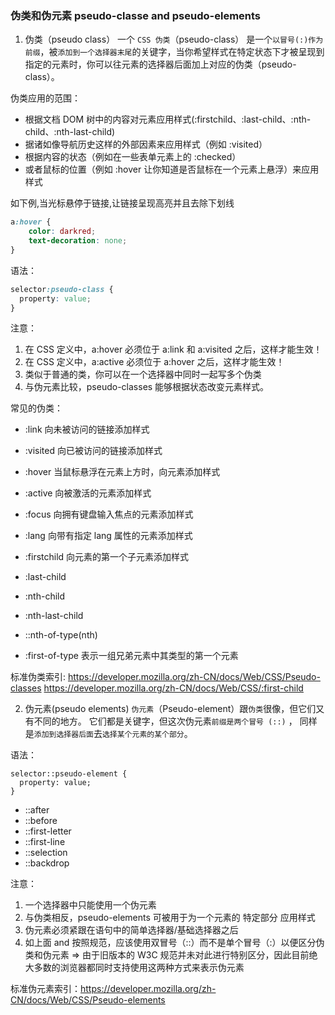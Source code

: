 ### 伪类和伪元素 pseudo-classe and pseudo-elements

1. 伪类（pseudo class）
   一个 `CSS 伪类`（pseudo-class） 是一个`以冒号(:)作为前缀`，被`添加到一个选择器末尾`的关键字，当你希望样式在特定状态下才被呈现到指定的元素时，你可以往元素的选择器后面加上对应的伪类（pseudo-class）。

伪类应用的范围：

- 根据文档 DOM 树中的内容对元素应用样式(:firstchild、:last-child、:nth-child、:nth-last-child)
- 据诸如像导航历史这样的外部因素来应用样式（例如 :visited）
- 根据内容的状态（例如在一些表单元素上的 :checked）
- 或者鼠标的位置（例如 :hover 让你知道是否鼠标在一个元素上悬浮）来应用样式

如下例,当光标悬停于链接,让链接呈现高亮并且去除下划线

```css
a:hover {
    color: darkred;
    text-decoration: none;
}
```

语法：

```css
selector:pseudo-class {
  property: value;
}
```

注意：

1. 在 CSS 定义中，a:hover 必须位于 a:link 和 a:visited 之后，这样才能生效！
2. 在 CSS 定义中，a:active 必须位于 a:hover 之后，这样才能生效！
3. 类似于普通的类，你可以在一个选择器中同时一起写多个伪类
4. 与伪元素比较，pseudo-classes 能够根据状态改变元素样式。

常见的伪类：

- :link 向未被访问的链接添加样式
- :visited 向已被访问的链接添加样式
- :hover 当鼠标悬浮在元素上方时，向元素添加样式
- :active 向被激活的元素添加样式

- :focus 向拥有键盘输入焦点的元素添加样式
- :lang 向带有指定 lang 属性的元素添加样式

- :firstchild 向元素的第一个子元素添加样式
- :last-child
- :nth-child
- :nth-last-child

- ::nth-of-type(nth)
- :first-of-type 表示一组兄弟元素中其类型的第一个元素

标准伪类索引:
https://developer.mozilla.org/zh-CN/docs/Web/CSS/Pseudo-classes
https://developer.mozilla.org/zh-CN/docs/Web/CSS/:first-child

2. 伪元素(pseudo elements)
   `伪元素`（Pseudo-element）跟`伪类`很像，但它们又有不同的地方。
   它们都是关键字，但这次伪元素`前缀是两个冒号 (::)` ， 同样是`添加到选择器后面`去`选择某个元素的某个部分`。

语法：

```
selector::pseudo-element {
  property: value;
}
```

- ::after
- ::before
- ::first-letter
- ::first-line
- ::selection
- ::backdrop

注意：

1. 一个选择器中只能使用一个伪元素
2. 与伪类相反，pseudo-elements 可被用于为一个元素的 特定部分 应用样式
3. 伪元素必须紧跟在语句中的简单选择器/基础选择器之后
4. 如上面 and 按照规范，应该使用双冒号（::）而不是单个冒号（:）以便区分伪类和伪元素 => 由于旧版本的 W3C 规范并未对此进行特别区分，因此目前绝大多数的浏览器都同时支持使用这两种方式来表示伪元素

标准伪元素索引：https://developer.mozilla.org/zh-CN/docs/Web/CSS/Pseudo-elements
